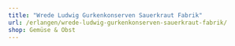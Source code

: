 ```yaml
---
title: "Wrede Ludwig Gurkenkonserven Sauerkraut Fabrik"
url: /erlangen/wrede-ludwig-gurkenkonserven-sauerkraut-fabrik/
shop: Gemüse & Obst
---
```

